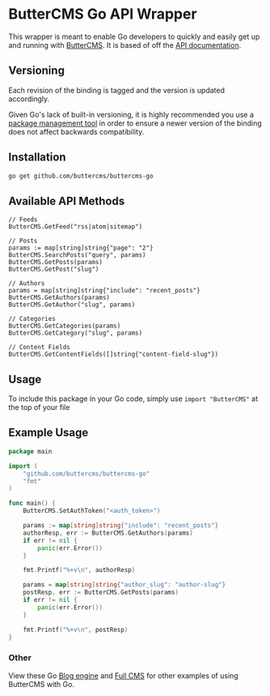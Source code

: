 # ButterCMS Go API Wrapper

This wrapper is meant to enable Go developers to quickly and easily get up and running with [ButterCMS](https://buttercms.com/). It is based of off the [API documentation](https://buttercms.com/docs/api/).

## Versioning

Each revision of the binding is tagged and the version is updated accordingly.

Given Go's lack of built-in versioning, it is highly recommended you use a
[package management tool](https://github.com/golang/go/wiki/PackageManagementTools) in order to ensure a newer
version of the binding does not affect backwards compatibility.

## Installation

```sh
go get github.com/buttercms/buttercms-go
```

## Available API Methods
```
// Feeds
ButterCMS.GetFeed("rss|atom|sitemap")

// Posts
params := map[string]string{"page": "2"}
ButterCMS.SearchPosts("query", params)
ButterCMS.GetPosts(params)
ButterCMS.GetPost("slug")

// Authors
params = map[string]string{"include": "recent_posts"}
ButterCMS.GetAuthors(params)
ButterCMS.GetAuthor("slug", params)

// Categories
ButterCMS.GetCategories(params)
ButterCMS.GetCategory("slug", params)

// Content Fields
ButterCMS.GetContentFields([]string{"content-field-slug"})
```

## Usage

To include this package in your Go code, simply use `import "ButterCMS"` at the top of your file

## Example Usage

```go
package main

import (
	"github.com/buttercms/buttercms-go"
	"fmt"
)

func main() {
	ButterCMS.SetAuthToken("<auth_token>")

	params := map[string]string{"include": "recent_posts"}
	authorResp, err := ButterCMS.GetAuthors(params)
	if err != nil {
		panic(err.Error())
	}

	fmt.Printf("%+v\n", authorResp)

	params = map[string]string{"author_slug": "author-slug"}
	postResp, err := ButterCMS.GetPosts(params)
	if err != nil {
		panic(err.Error())
	}

	fmt.Printf("%+v\n", postResp)
}
```

### Other

View these Go [Blog engine](https://buttercms.com/golang-blog-engine/) and [Full CMS](https://buttercms.com/golang-cms/) for other examples of using ButterCMS with Go.
